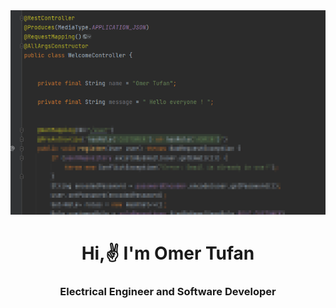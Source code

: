 <div align="center"><img src="https://github.com/otufan/otufan/blob/main/Banner.jpg?raw=true">

<h1 align="center">Hi,✌️ I'm Omer Tufan</h1>

<h3 align="center">Electrical Engineer and Software Developer</h3>

<p align="justify"></p>
